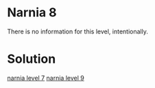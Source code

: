 <h1>Narnia 8</h1>

<p>There is no information for this level, intentionally.</p>

<h1>Solution</h1>

[narnia level 7](7.md)
[narnia level 9](9.md)
